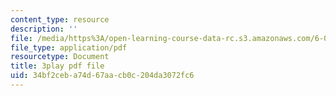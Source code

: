 ```yaml
---
content_type: resource
description: ''
file: /media/https%3A/open-learning-course-data-rc.s3.amazonaws.com/6-00sc-introduction-to-computer-science-and-programming-spring-2011/34bf2ceba74d67aacb0c204da3072fc6_UHRhUufAlE4.pdf
file_type: application/pdf
resourcetype: Document
title: 3play pdf file
uid: 34bf2ceb-a74d-67aa-cb0c-204da3072fc6
---
```

